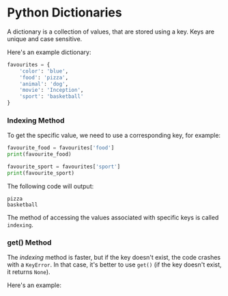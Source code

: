 # Python Dictionaries

A dictionary is a collection of values, that are stored using a key.
Keys are unique and case sensitive.

Here's an example dictionary:

```python
favourites = {
    'color': 'blue',
    'food': 'pizza',
    'animal': 'dog',
    'movie': 'Inception',
    'sport': 'basketball'
}
```

### Indexing Method

To get the specific value, we need to use a corresponding key, for example:

```python
favourite_food = favourites['food']
print(favourite_food)

favourite_sport = favourites['sport']
print(favourite_sport)
```

The following code will output:

```
pizza
basketball
```

The method of accessing the values associated with specific keys is called `indexing`. 

### get() Method

The *indexing* method is faster, but if the key doesn't exist, the code crashes with a `KeyError`. In that case, it's better to use `get()` (if the key doesn't exist, it returns `None`). 

Here's an example:

